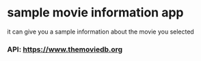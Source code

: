 # sample movie information app  
it can give you a sample information about the movie you selected 
### API: https://www.themoviedb.org
